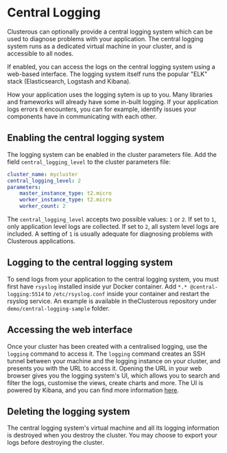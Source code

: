 # Central Logging
Clusterous can optionally provide a central logging system which can be used to diagnose problems with your application. The central logging system runs as a dedicated virtual machine in your cluster, and is accessible to all nodes.

If enabled, you can access the logs on the central logging system using a web-based interface. The logging system itself runs the popular "ELK" stack (Elasticsearch, Logstash and Kibana).

How your application uses the logging sytem is up to you. Many libraries and frameworks will already have some in-built logging. If your application logs errors it encounters, you can for example, identify issues your components have in communicating with each other.

## Enabling the central logging system
The logging system can be enabled in the cluster parameters file. Add the field `central_logging_level` to the cluster parameters file:

```yaml
cluster_name: mycluster
central_logging_level: 2
parameters:
    master_instance_type: t2.micro
    worker_instance_type: t2.micro
    worker_count: 2
```

The `central_logging_level` accepts two possible values: `1` or `2`. If set to `1`, only application level logs are collected. If set to `2`, all system level logs are included. A setting of `1` is usually adequate for diagnosing problems with Clusterous applications.

## Logging to the central logging system
To send logs from your application to the central logging system, you must first have `rsyslog` installed inside yur Docker container. Add `*.* @central-logging:5514` to `/etc/rsyslog.conf` inside your container and restart the rsyslog service. An example is available in  theClusterous repository under `demo/central-logging-sample` folder.

## Accessing the web interface
Once your cluster has been created with a centralised logging, use the `logging` command to access it. The `logging` command creates an SSH tunnel between your machine and the logging instance on your cluster, and presents you with the URL to access it. Opening the URL in your web browser gives you the logging system's UI, which allows you to search and filter the logs, customise the views, create charts and more. The UI is powered by Kibana, and you can find more information [here](https://www.elastic.co/products/kibana).

## Deleting the logging system
The central logging system's virtual machine and all its logging information is destroyed when you destroy the cluster. You may choose to export your logs before destroying the cluster.
